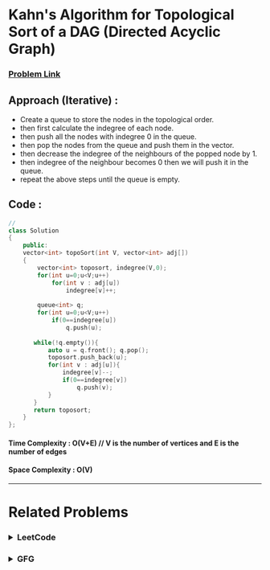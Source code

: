 # Kahn's Algorithm for Topological Sort of a DAG (Directed Acyclic Graph)
### [Problem Link](https://practice.geeksforgeeks.org/problems/topological-sort/1)

## Approach (Iterative) : 
* Create a queue to store the nodes in the topological order.
* then first calculate the indegree of each node.
* then push all the nodes with indegree 0 in the queue.
* then pop the nodes from the queue and push them in the vector.
* then decrease the indegree of the neighbours of the popped node by 1.
* then indegree of the neighbour becomes 0 then we will push it in the queue.
* repeat the above steps until the queue is empty.

## Code : 
```cpp
// 
class Solution
{
	public:
	vector<int> topoSort(int V, vector<int> adj[]) 
	{
	    vector<int> toposort, indegree(V,0);
	    for(int u=0;u<V;u++)
	        for(int v : adj[u])
	            indegree[v]++;
	    
	    queue<int> q;
	    for(int u=0;u<V;u++)
	        if(0==indegree[u])
	            q.push(u);
	            
	   while(!q.empty()){
	       auto u = q.front(); q.pop();
	       toposort.push_back(u);
	       for(int v : adj[u]){
	           indegree[v]--;
	           if(0==indegree[v])
	               q.push(v);
	       }
	   }
	   return toposort;
	}
};
```

#### Time Complexity : O(V+E) // V is the number of vertices and E is the number of edges
#### Space Complexity : O(V)

---

# Related Problems

<h3>
<details>
<summary>LeetCode</summary>

> ### 1. Problem: 207. Course Schedule ( [Try It](https://leetcode.com/problems/course-schedule/) )

> ### 2. Problem: 802. Find Eventual Safe States ( [Try It](https://leetcode.com/problems/find-eventual-safe-states/) )( [My Solution](https://github.com/Dharmesh-Poriya07/Leetcode-GFG-Questions/tree/main/0802-find-eventual-safe-states) )

</details>
</h3>


<h3>
<details>
<summary>GFG</summary>

> ### 1. Detect cycle in a directed graph ( [Try It](https://practice.geeksforgeeks.org/problems/detect-cycle-in-a-directed-graph/1) )

> ### 2. Prerequisite Tasks ( [Try It](https://practice.geeksforgeeks.org/problems/prerequisite-tasks/1) )

> ### 3. Course Schedule ( [Try It](https://practice.geeksforgeeks.org/problems/prerequisite-tasks/1) )

> ### 4. Eventual Safe States ( [Try It](https://practice.geeksforgeeks.org/problems/eventual-safe-states/1) )

</details>
</h3>
